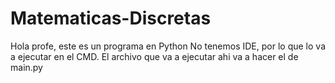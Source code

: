 # Matematicas-Discretas

Hola profe, este es un programa en Python 
No tenemos IDE, por lo que lo va a ejecutar en el CMD.
El archivo que va a ejecutar ahi va a hacer el de main.py


